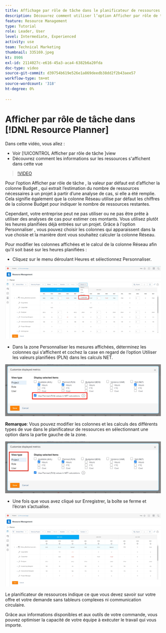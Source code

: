 ```yaml
---
title: Affichage par rôle de tâche dans le planificateur de ressources
description: Découvrez comment utiliser l’option Afficher par rôle de tâche et comment les informations de ressource s’affichent dans cette vue.
feature: Resource Management
type: Tutorial
role: Leader, User
level: Intermediate, Experienced
activity: use
team: Technical Marketing
thumbnail: 335169.jpeg
kt: 8906
exl-id: 2114027c-e616-45a3-aca4-6382b6a20fda
doc-type: video
source-git-commit: d39754b619e526e1a869deedb38dd2f2b43aee57
workflow-type: tm+mt
source-wordcount: '318'
ht-degree: 0%

---
```


# Afficher par rôle de tâche dans [!DNL Resource Planner]

Dans cette vidéo, vous allez :

* Voir [!UICONTROL Afficher par rôle de tâche ]view
* Découvrez comment les informations sur les ressources s&#39;affichent dans cette vue


>[!VIDEO](https://video.tv.adobe.com/v/335169/?quality=12)

Pour l’option Afficher par rôle de tâche , la valeur par défaut est d’afficher la colonne Budget , qui extrait l’estimation du nombre de ressources nécessaires à un projet à partir d’une analyse de cas, si elle a été remplie. Cela signifie également que la colonne Réseau utilise par défaut les chiffres de la colonne Budget pour indiquer le nombre de ressources restantes.

Cependant, votre entreprise peut ne pas utiliser ou ne pas être prête à utiliser des analyses de cas pour estimer ces montants. Vous utilisez plutôt les heures planifiées déjà entrées sur un projet. Grâce à l&#39;option Personnaliser , vous pouvez choisir les colonnes qui apparaissent dans la vue choisie et la manière dont vous souhaitez calculer la colonne Réseau.

Pour modifier les colonnes affichées et le calcul de la colonne Réseau afin qu&#39;il soit basé sur les heures planifiées :

* Cliquez sur le menu déroulant Heures et sélectionnez Personnaliser.

![Option Personnaliser dans le menu déroulant](assets/NetHours01.png)

* Dans la zone Personnaliser les mesures affichées, déterminez les colonnes qui s’affichent et cochez la case en regard de l’option Utiliser les valeurs planifiées (PLN) dans les calculs NET.

![Utiliser les valeurs planifiées dans l’option calculs NET](assets/NetHours02.png)

**Remarque**: Vous pouvez modifier les colonnes et les calculs des différents types de vue dans le planificateur de ressources en sélectionnant une option dans la partie gauche de la zone.

![Options de type d’affichage](assets/NetHours03.jpg)

* Une fois que vous avez cliqué sur Enregistrer, la boîte se ferme et l’écran s’actualise.

![Outil de planification des ressources](assets/NetHours04.jpg)

Le planificateur de ressources indique ce que vous devez savoir sur votre offre et votre demande sans tableurs complexes ni communication circulaire.

Grâce aux informations disponibles et aux outils de votre commande, vous pouvez optimiser la capacité de votre équipe à exécuter le travail qui vous importe.

